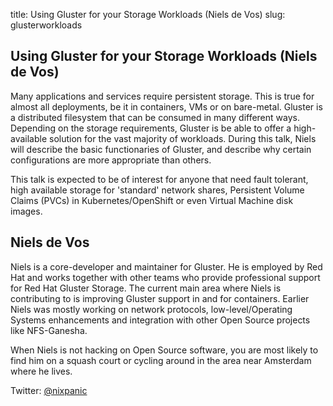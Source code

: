 title: Using Gluster for your Storage Workloads (Niels de Vos)
slug: glusterworkloads

## Using Gluster for your Storage Workloads (Niels de Vos) ##

Many applications and services require persistent storage. This is true for
almost all deployments, be it in containers, VMs or on bare-metal. Gluster is a
distributed filesystem that can be consumed in many different ways. Depending
on the storage requirements, Gluster is be able to offer a high-available
solution for the vast majority of workloads. During this talk, Niels will
describe the basic functionaries of Gluster, and describe why certain
configurations are more appropriate than others.

This talk is expected to be of interest for anyone that need fault tolerant,
high available storage for 'standard' network shares, Persistent Volume Claims
(PVCs) in Kubernetes/OpenShift or even Virtual Machine disk images.

## Niels de Vos ##

Niels is a core-developer and maintainer for Gluster. He is employed by Red Hat
and works together with other teams who provide professional support for Red
Hat Gluster Storage. The current main area where Niels is contributing to is 
improving Gluster support in and for containers. Earlier Niels was mostly
working on network protocols, low-level/Operating Systems enhancements and
integration with other Open Source projects like NFS-Ganesha.

When Niels is not hacking on Open Source software, you are most likely to find
him on a squash court or cycling around in the area near Amsterdam where he 
lives.

Twitter: [@nixpanic](http://twitter.com/nixpanic)

